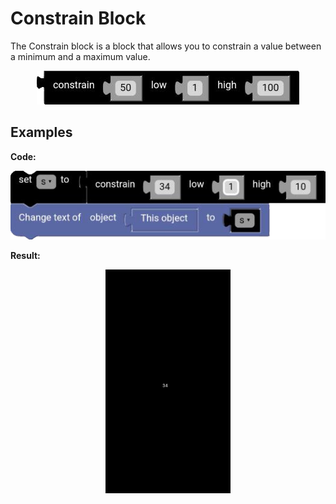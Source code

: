 # Constrain Block

The Constrain block is a block that allows you to constrain a value between a minimum and a maximum value.

<p align="center">
  <img src="../../../res/images/blocks/math/constrain/constrain.png">
</p>

## Examples

**Code:**

<p align="center">
  <img src="../../../res/images/blocks/math/constrain/constrain_example.png">
</p>

**Result:**

<p align="center">
  <img src="../../../res/images/blocks/math/constrain/constrain_example_result.png" width="200vw">
</p>